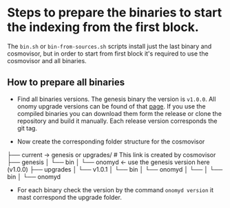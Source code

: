 # Steps to prepare the binaries to start the indexing from the first block.

The `bin.sh` or `bin-from-sources.sh` scripts install just the last binary and cosmovisor, but in order to start from
first block
it's required to use the cosmovisor and all binaries.

## How to prepare all binaries

* Find all binaries versions.
  The genesis binary the version is `v1.0.0`. All onomy upgrade versions can be found of
  that [page](https://github.com/onomyprotocol/onomy/tree/main/app/upgrades).
  If you use the compiled binaries you can download them form the release or clone the repository and build it manually.
  Each release
  version corresponds the git tag.

* Now create the corresponding folder structure for the cosmovisor

├── current -> genesis or upgrades/<name>    # This link is created by cosmovisor
├── genesis
│  └── bin
│    └── onomyd  <- use the genesis version here (v1.0.0)
├── upgrades
│  └── v1.0.1
│    └── bin
│      └── onomyd
│  └── <each next version version>
│    └── bin
│      └── onomyd

* For each binary check the version by the command `onomyd version` it mast correspond the upgrade folder.